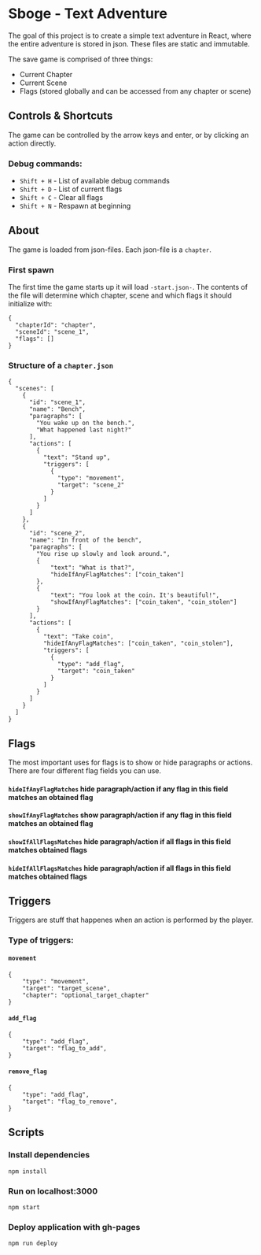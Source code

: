 # Sboge - Text Adventure

The goal of this project is to create a simple text adventure in React, where the entire adventure is stored in json. These files are static and immutable.

The save game is comprised of three things:

- Current Chapter
- Current Scene
- Flags (stored globally and can be accessed from any chapter or scene)

## Controls & Shortcuts

The game can be controlled by the arrow keys and enter, or by clicking an action directly.

### Debug commands:

- `Shift + H` - List of available debug commands
- `Shift + D` - List of current flags
- `Shift + C` - Clear all flags
- `Shift + N` - Respawn at beginning

## About

The game is loaded from json-files. Each json-file is a `chapter`.

### First spawn

The first time the game starts up it will load `-start.json-`. The contents of the file will determine which chapter, scene and which flags it should initialize with:

```
{
  "chapterId": "chapter",
  "sceneId": "scene_1",
  "flags": []
}

```

### Structure of a `chapter.json`

```
{
  "scenes": [
    {
      "id": "scene_1",
      "name": "Bench",
      "paragraphs": [
        "You wake up on the bench.",
        "What happened last night?"
      ],
      "actions": [
        {
          "text": "Stand up",
          "triggers": [
            {
              "type": "movement",
              "target": "scene_2"
            }
          ]
        }
      ]
    },
    {
      "id": "scene_2",
      "name": "In front of the bench",
      "paragraphs": [
        "You rise up slowly and look around.",
        {
            "text": "What is that?",
            "hideIfAnyFlagMatches": ["coin_taken"]
        },
        {
            "text": "You look at the coin. It's beautiful!",
            "showIfAnyFlagMatches": ["coin_taken", "coin_stolen"]
        }
      ],
      "actions": [
        {
          "text": "Take coin",
          "hideIfAnyFlagMatches": ["coin_taken", "coin_stolen"],
          "triggers": [
            {
              "type": "add_flag",
              "target": "coin_taken"
            }
          ]
        }
      ]
    }
  ]
}

```

## Flags

The most important uses for flags is to show or hide paragraphs or actions.
There are four different flag fields you can use.

#### `hideIfAnyFlagMatches` hide paragraph/action if any flag in this field matches an obtained flag

#### `showIfAnyFlagMatches` show paragraph/action if any flag in this field matches an obtained flag

#### `showIfAllFlagsMatches` hide paragraph/action if all flags in this field matches obtained flags

#### `hideIfAllFlagsMatches` hide paragraph/action if all flags in this field matches obtained flags

## Triggers

Triggers are stuff that happenes when an action is performed by the player.

### Type of triggers:

#### `movement`

```
{
    "type": "movement",
    "target": "target_scene",
    "chapter": "optional_target_chapter"
}
```

#### `add_flag`

```
{
    "type": "add_flag",
    "target": "flag_to_add",
}
```

#### `remove_flag`

```
{
    "type": "add_flag",
    "target": "flag_to_remove",
}
```

## Scripts

### Install dependencies

`npm install`

### Run on localhost:3000

`npm start`

### Deploy application with gh-pages

`npm run deploy`
